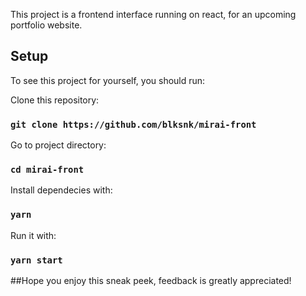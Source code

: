 This project is a frontend interface running on react, for an upcoming portfolio website.

## Setup

To see this project for yourself, you should run:

Clone this repository:
### `git clone https://github.com/blksnk/mirai-front`

Go to project directory:
### `cd mirai-front`

Install dependecies with:
### `yarn`

Run it with:
### `yarn start`

##Hope you enjoy this sneak peek, feedback is greatly appreciated!